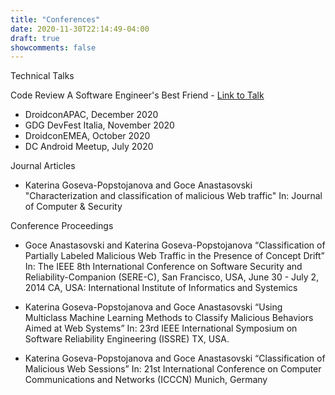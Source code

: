 ```yaml
---
title: "Conferences"
date: 2020-11-30T22:14:49-04:00
draft: true
showcomments: false
---
```


Technical Talks

Code Review A Software Engineer's Best Friend - [Link to Talk](https://www.droidcon.com/media-detail?video=470544583)

* DroidconAPAC, December 2020
* GDG DevFest Italia, November 2020
* DroidconEMEA, October 2020
* DC Android Meetup, July 2020

Journal Articles

* Katerina Goseva-Popstojanova and Goce Anastasovski "Characterization and classification of malicious Web traffic" In: Journal of Computer & Security

Conference Proceedings

* Goce Anastasovski and Katerina Goseva-Popstojanova “Classification of Partially Labeled Malicious Web Traffic in the Presence of Concept Drift” In: The IEEE 8th International Conference on Software Security and Reliability-Companion (SERE-C), San Francisco, USA, June 30 - July 2, 2014 CA, USA: International Institute of Informatics and Systemics

* Katerina Goseva-Popstojanova and Goce Anastasovski “Using Multiclass Machine Learning Methods to Classify Malicious Behaviors Aimed at Web Systems” In: 23rd IEEE International Symposium on Software Reliability Engineering (ISSRE) TX, USA.

* Katerina Goseva-Popstojanova and Goce Anastasovski “Classification of Malicious Web Sessions” In: 21st International Conference on Computer Communications and Networks (ICCCN) Munich, Germany


